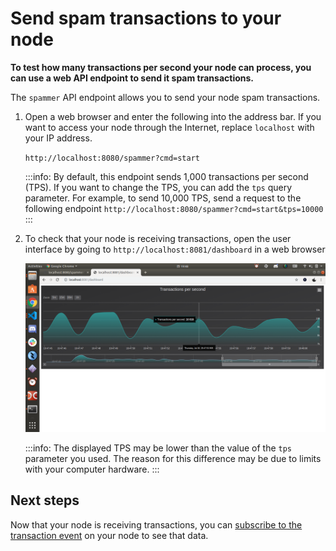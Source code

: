 # Send spam transactions to your node

**To test how many transactions per second your node can process, you can use a web API endpoint to send it spam transactions.**

The `spammer` API endpoint allows you to send your node spam transactions.

1. Open a web browser and enter the following into the address bar. If you want to access your node through the Internet, replace `localhost` with your IP address.

    `http://localhost:8080/spammer?cmd=start`

    :::info:
    By default, this endpoint sends 1,000 transactions per second (TPS). If you want to change the TPS, you can add the `tps` query parameter. For example, to send 10,000 TPS, send a request to the following endpoint `http://localhost:8080/spammer?cmd=start&tps=10000`
    :::

2. To check that your node is receiving transactions, open the user interface by going to `http://localhost:8081/dashboard` in a web browser

    ![GoShimmer web user interface](../images/goshimmer-web-ui.png)
    
    :::info:
    The displayed TPS may be lower than the value of the `tps` parameter you used. The reason for this difference may be due to limits with your computer hardware.
    :::

## Next steps

Now that your node is receiving transactions, you can [subscribe to the transaction event](../how-to-guides/subscribe-to-events.md) on your node to see that data.